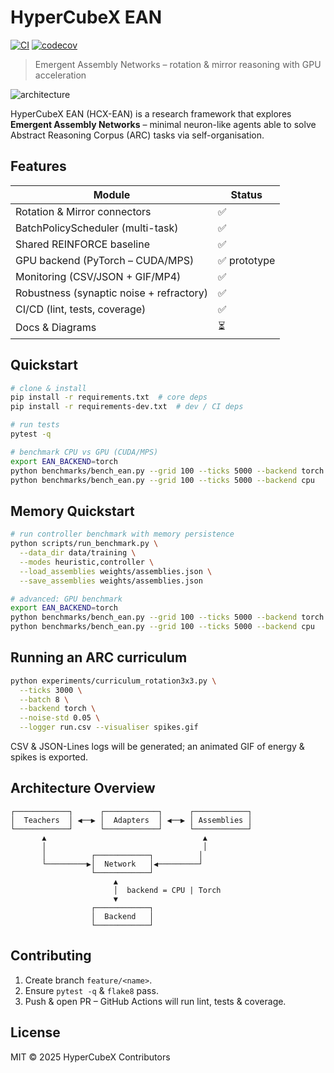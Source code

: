 # HyperCubeX EAN

[![CI](https://github.com/MattJeff/EAN/actions/workflows/python-ci.yml/badge.svg)](https://github.com/MattJeff/EAN/actions) [![codecov](https://codecov.io/gh/MattJeff/EAN/branch/main/graph/badge.svg?token=TOKEN)](https://codecov.io/gh/MattJeff/EAN)

> Emergent Assembly Networks – rotation & mirror reasoning with GPU acceleration

![architecture](docs/diagram_arch.svg)

HyperCubeX EAN (HCX-EAN) is a research framework that explores **Emergent Assembly Networks** – minimal neuron-like agents able to solve Abstract Reasoning Corpus (ARC) tasks via self-organisation.

## Features

| Module | Status |
|--------|--------|
| Rotation & Mirror connectors | ✅ |
| BatchPolicyScheduler (multi-task) | ✅ |
| Shared REINFORCE baseline | ✅ |
| GPU backend (PyTorch – CUDA/MPS) | ✅ prototype |
| Monitoring (CSV/JSON + GIF/MP4) | ✅ |
| Robustness (synaptic noise + refractory) | ✅ |
| CI/CD (lint, tests, coverage) | ✅ |
| Docs & Diagrams | ⏳ |

## Quickstart

```bash
# clone & install
pip install -r requirements.txt  # core deps
pip install -r requirements-dev.txt  # dev / CI deps

# run tests
pytest -q

# benchmark CPU vs GPU (CUDA/MPS)
export EAN_BACKEND=torch
python benchmarks/bench_ean.py --grid 100 --ticks 5000 --backend torch
python benchmarks/bench_ean.py --grid 100 --ticks 5000 --backend cpu
```

## Memory Quickstart

```bash
# run controller benchmark with memory persistence
python scripts/run_benchmark.py \
  --data_dir data/training \
  --modes heuristic,controller \
  --load_assemblies weights/assemblies.json \
  --save_assemblies weights/assemblies.json

# advanced: GPU benchmark
export EAN_BACKEND=torch
python benchmarks/bench_ean.py --grid 100 --ticks 5000 --backend torch
python benchmarks/bench_ean.py --grid 100 --ticks 5000 --backend cpu
```

## Running an ARC curriculum

```bash
python experiments/curriculum_rotation3x3.py \
  --ticks 3000 \
  --batch 8 \
  --backend torch \
  --noise-std 0.05 \
  --logger run.csv --visualiser spikes.gif
```

CSV & JSON-Lines logs will be generated; an animated GIF of energy & spikes is exported.

## Architecture Overview

```text
┌────────────┐      ┌────────────┐      ┌────────────┐
│  Teachers  │ ◀──▶ │  Adapters  │ ◀──▶ │ Assemblies │
└────────────┘      └────────────┘      └────────────┘
       ▲                                   ▲
       │                                   │
       │          ┌────────────┐          │
       └─────────▶│  Network   │◀─────────┘
                  └────────────┘
                       ▲
                       │  backend = CPU | Torch
                       ▼
                  ┌────────────┐
                  │  Backend   │
                  └────────────┘
```

## Contributing

1. Create branch `feature/<name>`.
2. Ensure `pytest -q` & `flake8` pass.
3. Push & open PR – GitHub Actions will run lint, tests & coverage.

## License

MIT © 2025 HyperCubeX Contributors
